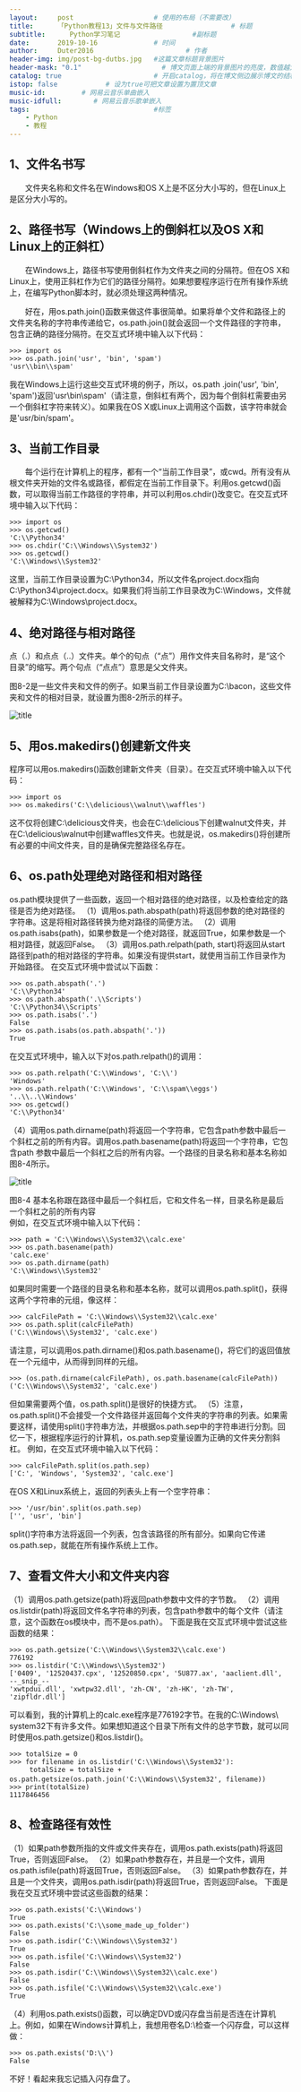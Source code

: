 ```yaml
---
layout:     post   				    # 使用的布局（不需要改）
title:      「Python教程13」文件与文件路径 				# 标题 
subtitle:      Python学习笔记                  #副标题
date:       2019-10-16 				# 时间
author:     Duter2016 						# 作者
header-img: img/post-bg-dutbs.jpg 	#这篇文章标题背景图片
header-mask: "0.1"                    # 博文页面上端的背景图片的亮度，数值越大越黑暗
catalog: true 						# 开启catalog，将在博文侧边展示博文的结构
istop: false            # 设为true可把文章设置为置顶文章
music-id:         # 网易云音乐单曲嵌入
music-idfull:        # 网易云音乐歌单嵌入
tags:								#标签
    - Python
    - 教程
---
```


## 1、文件名书写  
　　文件夹名称和文件名在Windows和OS X上是不区分大小写的，但在Linux上是区分大小写的。
## 2、路径书写（Windows上的倒斜杠以及OS X和Linux上的正斜杠）
　　在Windows上，路径书写使用倒斜杠作为文件夹之间的分隔符。但在OS X和Linux上，使用正斜杠作为它们的路径分隔符。如果想要程序运行在所有操作系统上，在编写Python脚本时，就必须处理这两种情况。

　　好在，用os.path.join()函数来做这件事很简单。如果将单个文件和路径上的文件夹名称的字符串传递给它，os.path.join()就会返回一个文件路径的字符串，包含正确的路径分隔符。在交互式环境中输入以下代码：


```
>>> import os
>>> os.path.join('usr', 'bin', 'spam')
'usr\\bin\\spam'
```

  我在Windows上运行这些交互式环境的例子，所以，os.path .join('usr', 'bin', 'spam')返回'usr\bin\spam'（请注意，倒斜杠有两个，因为每个倒斜杠需要由另一个倒斜杠字符来转义）。如果我在OS X或Linux上调用这个函数，该字符串就会是'usr/bin/spam'。

## 3、当前工作目录  
　　每个运行在计算机上的程序，都有一个“当前工作目录”，或cwd。所有没有从根文件夹开始的文件名或路径，都假定在当前工作目录下。利用os.getcwd()函数，可以取得当前工作路径的字符串，并可以利用os.chdir()改变它。在交互式环境中输入以下代码：

```
>>> import os
>>> os.getcwd()
'C:\\Python34'
>>> os.chdir('C:\\Windows\\System32')
>>> os.getcwd()
'C:\\Windows\\System32'
```

  这里，当前工作目录设置为C:\Python34，所以文件名project.docx指向C:\Python34\project.docx。如果我们将当前工作目录改为C:\Windows，文件就被解释为C:\Windows\project.docx。

## 4、绝对路径与相对路径

 点（.）和点点（..）文件夹。单个的句点（“点”）用作文件夹目名称时，是“这个目录”的缩写。两个句点（“点点”）意思是父文件夹。

  图8-2是一些文件夹和文件的例子。如果当前工作目录设置为C:\bacon，这些文件夹和文件的相对目录，就设置为图8-2所示的样子。

![title](https://raw.githubusercontent.com/Duter2016/GitNote-images/master/Images/2019/04/15/1555338855144-1555338855154.png)

## 5、用os.makedirs()创建新文件夹
   程序可以用os.makedirs()函数创建新文件夹（目录）。在交互式环境中输入以下代码：

```
>>> import os
>>> os.makedirs('C:\\delicious\\walnut\\waffles')
```

   这不仅将创建C:\delicious文件夹，也会在C:\delicious下创建walnut文件夹，并在C:\delicious\walnut中创建waffles文件夹。也就是说，os.makedirs()将创建所有必要的中间文件夹，目的是确保完整路径名存在。

## 6、os.path处理绝对路径和相对路径
  os.path模块提供了一些函数，返回一个相对路径的绝对路径，以及检查给定的路径是否为绝对路径。
（1）调用os.path.abspath(path)将返回参数的绝对路径的字符串。这是将相对路径转换为绝对路径的简便方法。
（2）调用os.path.isabs(path)，如果参数是一个绝对路径，就返回True，如果参数是一个相对路径，就返回False。
（3）调用os.path.relpath(path, start)将返回从start路径到path的相对路径的字符串。如果没有提供start，就使用当前工作目录作为开始路径。
        在交互式环境中尝试以下函数：

```
>>> os.path.abspath('.')
'C:\\Python34'
>>> os.path.abspath('.\\Scripts')
'C:\\Python34\\Scripts'
>>> os.path.isabs('.')
False
>>> os.path.isabs(os.path.abspath('.'))
True
```

   在交互式环境中，输入以下对os.path.relpath()的调用：

```
>>> os.path.relpath('C:\\Windows', 'C:\\')
'Windows'
>>> os.path.relpath('C:\\Windows', 'C:\\spam\\eggs')
'..\\..\\Windows'
>>> os.getcwd()
'C:\\Python34'
```

（4）调用os.path.dirname(path)将返回一个字符串，它包含path参数中最后一个斜杠之前的所有内容。调用os.path.basename(path)将返回一个字符串，它包含path 参数中最后一个斜杠之后的所有内容。一个路径的目录名称和基本名称如图8-4所示。

![title](https://raw.githubusercontent.com/Duter2016/GitNote-images/master/Images/2019/04/15/1555338912053-1555338912054.png)
     
 图8-4 基本名称跟在路径中最后一个斜杠后，它和文件名一样，目录名称是最后一个斜杠之前的所有内容  
    例如，在交互式环境中输入以下代码：

```
>>> path = 'C:\\Windows\\System32\\calc.exe'
>>> os.path.basename(path)
'calc.exe'
>>> os.path.dirname(path)
'C:\\Windows\\System32'
```

   如果同时需要一个路径的目录名称和基本名称，就可以调用os.path.split()，获得这两个字符串的元组，像这样：

```
>>> calcFilePath = 'C:\\Windows\\System32\\calc.exe'
>>> os.path.split(calcFilePath)
('C:\\Windows\\System32', 'calc.exe')
```
  请注意，可以调用os.path.dirname()和os.path.basename()，将它们的返回值放在一个元组中，从而得到同样的元组。

```
>>> (os.path.dirname(calcFilePath), os.path.basename(calcFilePath))
('C:\\Windows\\System32', 'calc.exe')
```

  但如果需要两个值，os.path.split()是很好的快捷方式。
（5）注意，os.path.split()不会接受一个文件路径并返回每个文件夹的字符串的列表。如果需要这样，请使用split()字符串方法，并根据os.path.sep中的字符串进行分割。回忆一下，根据程序运行的计算机，os.path.sep变量设置为正确的文件夹分割斜杠。
   例如，在交互式环境中输入以下代码：

```
>>> calcFilePath.split(os.path.sep)
['C:', 'Windows', 'System32', 'calc.exe']
```

  在OS X和Linux系统上，返回的列表头上有一个空字符串：

```
>>> '/usr/bin'.split(os.path.sep)
['', 'usr', 'bin']
```

   split()字符串方法将返回一个列表，包含该路径的所有部分。如果向它传递os.path.sep，就能在所有操作系统上工作。

## 7、查看文件大小和文件夹内容
（1）调用os.path.getsize(path)将返回path参数中文件的字节数。
（2）调用os.listdir(path)将返回文件名字符串的列表，包含path参数中的每个文件（请注意，这个函数在os模块中，而不是os.path）。
 下面是我在交互式环境中尝试这些函数的结果：

```
>>> os.path.getsize('C:\\Windows\\System32\\calc.exe')
776192
>>> os.listdir('C:\\Windows\\System32')
['0409', '12520437.cpx', '12520850.cpx', '5U877.ax', 'aaclient.dll',
--_snip_--
'xwtpdui.dll', 'xwtpw32.dll', 'zh-CN', 'zh-HK', 'zh-TW', 'zipfldr.dll']
```

 可以看到，我的计算机上的calc.exe程序是776192字节。在我的C:\Windows\ system32下有许多文件。如果想知道这个目录下所有文件的总字节数，就可以同时使用os.path.getsize()和os.listdir()。

```
>>> totalSize = 0
>>> for filename in os.listdir('C:\\Windows\\System32'):
     totalSize = totalSize + os.path.getsize(os.path.join('C:\\Windows\\System32', filename))　
>>> print(totalSize)
1117846456
```

## 8、检查路径有效性
（1）如果path参数所指的文件或文件夹存在，调用os.path.exists(path)将返回True，否则返回False。
（2）如果path参数存在，并且是一个文件，调用os.path.isfile(path)将返回True，否则返回False。
（3）如果path参数存在，并且是一个文件夹，调用os.path.isdir(path)将返回True，否则返回False。
  下面是我在交互式环境中尝试这些函数的结果：

```
>>> os.path.exists('C:\\Windows')
True
>>> os.path.exists('C:\\some_made_up_folder')
False
>>> os.path.isdir('C:\\Windows\\System32')
True
>>> os.path.isfile('C:\\Windows\\System32')
False
>>> os.path.isdir('C:\\Windows\\System32\\calc.exe')
False
>>> os.path.isfile('C:\\Windows\\System32\\calc.exe')
True
```

 （4）利用os.path.exists()函数，可以确定DVD或闪存盘当前是否连在计算机上。例如，如果在Windows计算机上，我想用卷名D:\检查一个闪存盘，可以这样做：
```
>>> os.path.exists('D:\\')
False
```
   不好！看起来我忘记插入闪存盘了。
